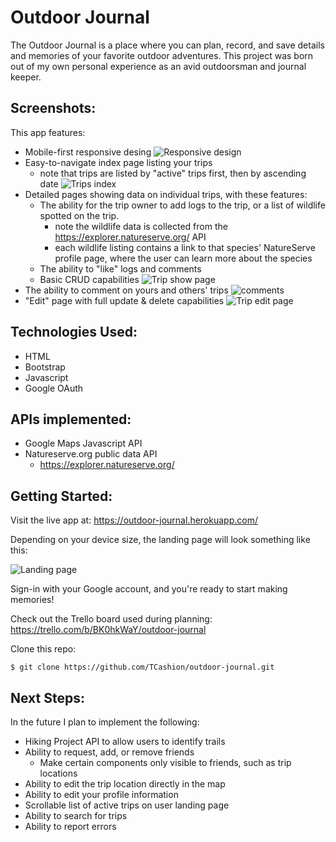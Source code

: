# Outdoor Journal 

The Outdoor Journal is a place where you can plan, record, and save details and memories of your favorite outdoor adventures. This project was born out of my own personal experience as an avid outdoorsman and journal keeper. 

## Screenshots: 

This app features: 

* Mobile-first responsive desing
    ![Responsive design](https://i.imgur.com/sE6Xi8G.png)
* Easy-to-navigate index page listing your trips 
    * note that trips are listed by "active" trips first, then by ascending date 
    ![Trips index](https://i.imgur.com/M5yMr6x.png)
* Detailed pages showing data on individual trips, with these features:
    * The ability for the trip owner to add logs to the trip, or a list of wildlife spotted on the trip. 
        * note the wildlife data is collected from the https://explorer.natureserve.org/ API
        * each wildlife listing contains a link to that species' NatureServe profile page, where the user can learn more about the species  
    * The ability to "like" logs and comments 
    * Basic CRUD capabilities
    ![Trip show page](https://i.imgur.com/ui9tzFd.png)
* The ability to comment on yours and others' trips
    ![comments](https://i.imgur.com/WnJcZdx.png)
* "Edit" page with full update & delete capabilities
    ![Trip edit page](https://i.imgur.com/or9xqkl.png)

## Technologies Used: 

* HTML 
* Bootstrap 
* Javascript
* Google OAuth

## APIs implemented:
* Google Maps Javascript API
* Natureserve.org public data API
    * https://explorer.natureserve.org/ 

## Getting Started: 

Visit the live app at: https://outdoor-journal.herokuapp.com/

Depending on your device size, the landing page will look something like this: 

![Landing page](https://i.imgur.com/XBGyfY0.png)

Sign-in with your Google account, and you're ready to start making memories! 

Check out the Trello board used during planning: https://trello.com/b/BK0hkWaY/outdoor-journal

Clone this repo: 

```
$ git clone https://github.com/TCashion/outdoor-journal.git
```

## Next Steps: 

In the future I plan to implement the following: 

* Hiking Project API to allow users to identify trails 
* Ability to request, add, or remove friends
    * Make certain components only visible to friends, such as trip locations
* Ability to edit the trip location directly in the map
* Ability to edit your profile information 
* Scrollable list of active trips on user landing page
* Ability to search for trips 
* Ability to report errors 